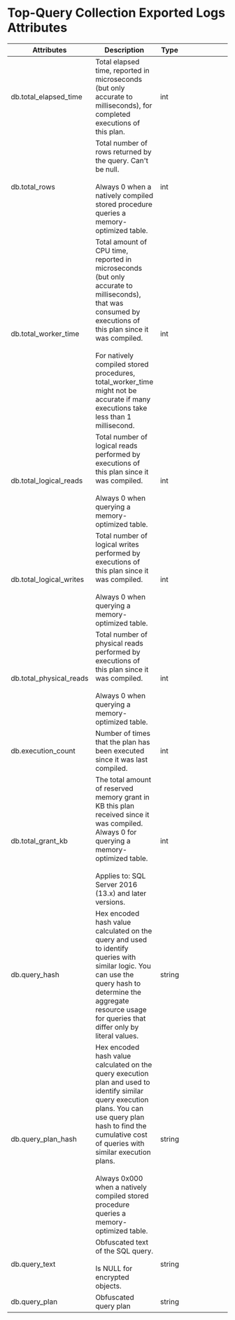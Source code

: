 # Top-Query Collection Exported Logs Attributes

| Attributes               | Description                                                                                                                                                                                                                                                                                                        | Type   |   |   |   |   |   |   |   |
|--------------------------|--------------------------------------------------------------------------------------------------------------------------------------------------------------------------------------------------------------------------------------------------------------------------------------------------------------------|--------|---|---|---|---|---|---|---|
| db.total_elapsed_time    | Total elapsed time, reported in microseconds (but only accurate to milliseconds), for completed executions of this plan.<br>                                                                                                                                                                                       | int    |   |   |   |   |   |   |   |
| db.total_rows            | Total number of rows returned by the query. Can't be null.<br><br>Always 0 when a natively compiled stored procedure queries a memory-optimized table.                                                                                                                                                             | int    |   |   |   |   |   |   |   |
| db.total_worker_time     | Total amount of CPU time, reported in microseconds (but only accurate to milliseconds), that was consumed by executions of this plan since it was compiled.<br><br>For natively compiled stored procedures, total_worker_time might not be accurate if many executions take less than 1 millisecond.               | int    |   |   |   |   |   |   |   |
| db.total_logical_reads   | Total number of logical reads performed by executions of this plan since it was compiled.<br><br>Always 0 when querying a memory-optimized table.                                                                                                                                                                  | int    |   |   |   |   |   |   |   |
| db.total_logical_writes  | Total number of logical writes performed by executions of this plan since it was compiled.<br><br>Always 0 when querying a memory-optimized table.                                                                                                                                                                 | int    |   |   |   |   |   |   |   |
| db.total_physical_reads  | Total number of physical reads performed by executions of this plan since it was compiled.<br><br>Always 0 when querying a memory-optimized table.                                                                                                                                                                 | int    |   |   |   |   |   |   |   |
| db.execution_count       | Number of times that the plan has been executed since it was last compiled.                                                                                                                                                                                                                                        | int    |   |   |   |   |   |   |   |
| db.total_grant_kb        | The total amount of reserved memory grant in KB this plan received since it was compiled. Always 0 for querying a memory-optimized table.<br><br>Applies to: SQL Server 2016 (13.x) and later versions.                                                                                                            | int    |   |   |   |   |   |   |   |
| db.query_hash            | Hex encoded hash value calculated on the query and used to identify queries with similar logic. You can use the query hash to determine the aggregate resource usage for queries that differ only by literal values.                                                                                               | string |   |   |   |   |   |   |   |
| db.query_plan_hash       | Hex encoded hash value calculated on the query execution plan and used to identify similar query execution plans. You can use query plan hash to find the cumulative cost of queries with similar execution plans.<br><br>Always 0x000 when a natively compiled stored procedure queries a memory-optimized table. | string |   |   |   |   |   |   |   |
| db.query_text            | Obfuscated text of the SQL query.<br><br>Is NULL for encrypted objects.                                                                                                                                                                                                                                            | string |   |   |   |   |   |   |   |
| db.query_plan            | Obfuscated query plan                                                                                                                                                                                                                                                                                              | string |   |   |   |   |   |   |   |
